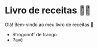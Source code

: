 # Livro de receitas :woman_cook:

Olá! Bem-vindo ao meu livro de receitas :wave:

- Strogonoff de frango
- Pavê